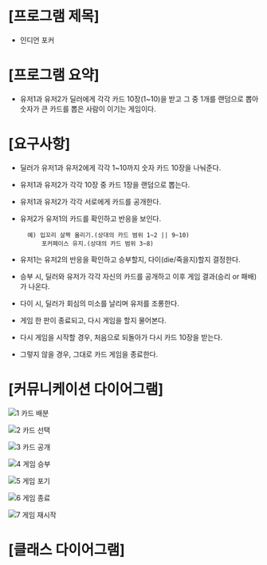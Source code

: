 # [프로그램 제목]


- 인디언 포커




# [프로그램 요약]


- 유저1과 유저2가 딜러에게 각각 카드 10장(1~10)을 받고 그 중 1개를 랜덤으로 뽑아 숫자가 큰 카드를 뽑은 사람이 이기는 게임이다.




# [요구사항]


- 딜러가 유저1과 유저2에게 각각 1~10까지 숫자 카드 10장을 나눠준다.

- 유저1과 유저2가 각각 10장 중 카드 1장을 랜덤으로 뽑는다.

- 유저1과 유저2가 각각 서로에게 카드를 공개한다.

- 유저2가 유저1의 카드를 확인하고 반응을 보인다.

        예) 입꼬리 살짝 올리기.(상대의 카드 범위 1~2 || 9~10)
            포커페이스 유지.(상대의 카드 범위 3~8)

- 유저1는 유저2의 반응을 확인하고 승부할지, 다이(die/죽을지)할지 결정한다.

- 승부 시, 딜러와 유저가 각각 자신의 카드를 공개하고 이후 게임 결과(승리 or 패배)가 나온다.

- 다이 시, 딜러가 회심의 미소를 날리며 유저를 조롱한다.

- 게임 한 판이 종료되고, 다시 게임을 할지 물어본다.

- 다시 게임을 시작할 경우, 처음으로 되돌아가 다시 카드 10장을 받는다.

- 그렇지 않을 경우, 그대로 카드 게임을 종료한다.




# [커뮤니케이션 다이어그램]



![1  카드 배분](https://user-images.githubusercontent.com/121847260/213863828-03c757d5-3c8c-49ff-a680-c6f2a8221745.png)


![2  카드 선택](https://user-images.githubusercontent.com/121847260/213863829-e3f2b6f8-fdf7-46f8-8fd5-08501e55bfc4.png)


![3  카드 공개](https://user-images.githubusercontent.com/121847260/213863831-efe67d5a-223a-46c3-8850-4230aa923cd8.png)


![4  게임 승부](https://user-images.githubusercontent.com/121847260/213863833-13bae567-f352-40f2-9249-611ad539ba99.png)


![5  게임 포기](https://user-images.githubusercontent.com/121847260/213863834-336f9c10-b90d-46a3-aec6-f89e886c8d0f.png)


![6  게임 종료](https://user-images.githubusercontent.com/121847260/213863835-d645c4ac-b6e2-4200-a865-b059056c239f.png)


![7  게임 재시작](https://user-images.githubusercontent.com/121847260/213863837-f44a22b5-07bc-4396-802b-691b2999ac22.png)



# [클래스 다이어그램]




